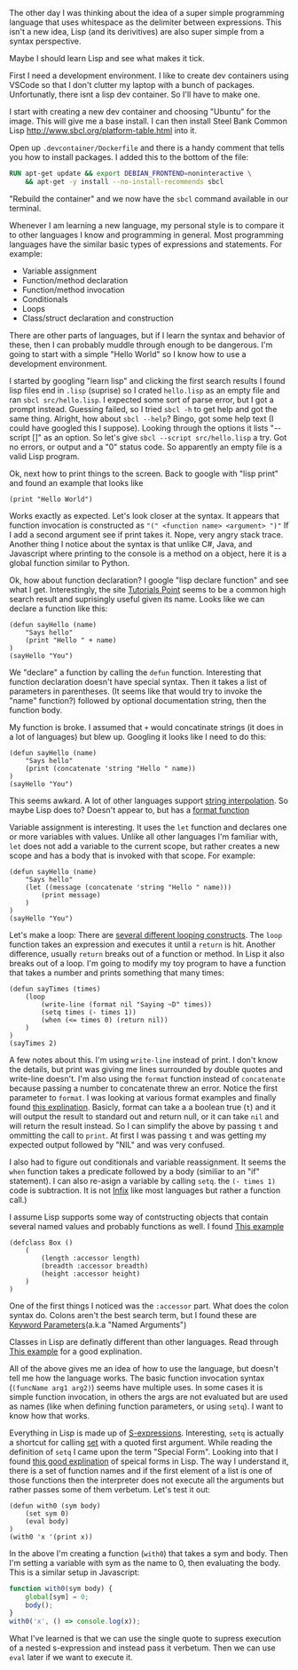 
The other day I was thinking about the idea of a super simple programming language that uses whitespace as the delimiter between expressions. This isn't a new idea, Lisp (and its derivitives) are also super simple from a syntax perspective.

Maybe I should learn Lisp and see what makes it tick.

First I need a development environment. I like to create dev containers using VSCode so that I don't clutter my laptop with a bunch of packages. Unfortunatly, there isnt a lisp dev container. So I'll have to make one.

I start with creating a new dev container and choosing "Ubuntu" for the image. This will give me a base install. I can then install Steel Bank Common Lisp http://www.sbcl.org/platform-table.html into it.

Open up `.devcontainer/Dockerfile` and there is a handy comment that tells you how to install packages. I added this to the bottom of the file:
```Dockerfile
RUN apt-get update && export DEBIAN_FRONTEND=noninteractive \
    && apt-get -y install --no-install-recommends sbcl
```

"Rebuild the container" and we now have the `sbcl` command available in our terminal.

Whenever I am learning a new language, my personal style is to compare it to other languages I know and programming in general. Most programming languages have the similar basic types of expressions and statements. For example:
- Variable assignment
- Function/method declaration
- Function/method invocation
- Conditionals
- Loops
- Class/struct declaration and construction

There are other parts of languages, but if I learn the syntax and behavior of these, then I can probably muddle through enough to be dangerous. I'm going to start with a simple "Hello World" so I know how to use a development environment.

I started by googling "learn lisp" and clicking the first search results I found lisp files end in `.lisp` (suprise) so I crated `hello.lisp` as an empty file and ran `sbcl src/hello.lisp`. I expected some sort of parse error, but I got a prompt instead. Guessing failed, so I tried `sbcl -h` to get help and got the same thing. Alright, how about `sbcl --help`? Bingo, got some help text (I could have googled this I suppose). Looking through the options it lists "--script [<filename>]" as an option. So let's give `sbcl --script src/hello.lisp` a try. Got no errors, or output and a "0" status code. So apparently an empty file is a valid Lisp program.

Ok, next how to print things to the screen. Back to google with "lisp print" and found an example that looks like
```Lisp
(print "Hello World")
```
Works exactly as expected. Let's look closer at the syntax. It appears that function invocation is constructed as `"(" <function name> <argument> ")"` If I add a second argument see if print takes it. Nope, very angry stack trace. Another thing I notice about the syntax is that unlike C#, Java, and Javascript where printing to the console is a method on a object, here it is a global function similar to Python.

Ok, how about function declaration? I google "lisp declare function" and see what I get. Interestingly, the site [Tutorials Point](https://www.tutorialspoint.com/lisp/lisp_functions.htm) seems to be a common high search result and suprisingly useful given its name. Looks like we can declare a function like this:
```Lisp
(defun sayHello (name)
    "Says hello"
    (print "Hello " + name)
)
(sayHello "You")
```
We "declare" a function by calling the `defun` function. Interesting that function declaration doesn't have special syntax. Then it takes a list of parameters in parentheses. (It seems like that would try to invoke the "name" function?) followed by optional documentation string, then the function body.

My function is broke. I assumed that `+` would concatinate strings (it does in a lot of languages) but blew up. Googling it looks like I need to do this:
```Lisp
(defun sayHello (name)
    "Says hello"
    (print (concatenate 'string "Hello " name))
)
(sayHello "You")
```
This seems awkard. A lot of other languages support [string interpolation](https://en.wikipedia.org/wiki/String_interpolation). So maybe Lisp does to? Doesn't appear to, but has a [format function](https://en.wikipedia.org/wiki/Format_(Common_Lisp))

Variable assignment is interesting. It uses the `let` function and declares one or more variables with values. Unlike all other languages I'm familiar with, `let` does not add a variable to the current scope, but rather creates a new scope and has a body that is invoked with that scope. For example:
```Lisp
(defun sayHello (name)
    "Says hello"
    (let ((message (concatenate 'string "Hello " name)))
        (print message)
    )
)
(sayHello "You")
```

Let's make a loop: There are [several different looping constructs](https://www.tutorialspoint.com/lisp/lisp_loops.htm). The `loop` function takes an expression and executes it until a `return` is hit. Another difference, usually `return` breaks out of a function or method. In Lisp it also breaks out of a loop. I'm going to modify my toy program to have a function that takes a number and prints something that many times:
```Lisp
(defun sayTimes (times)
    (loop
        (write-line (format nil "Saying ~D" times))
        (setq times (- times 1))
        (when (<= times 0) (return nil))
    )
)
(sayTimes 2)
```
A few notes about this. I'm using `write-line` instead of print. I don't know the details, but print was giving me lines surrounded by double quotes and write-line doesn't. I'm also using the `format` function instead of `concatenate` because passing a number to concatenate threw an error. Notice the first parameter to `format`. I was looking at various format examples and finally found [this explination](http://www.gigamonkeys.com/book/a-few-format-recipes.html#the-format-function). Basicly, format can take a a boolean true (`t`) and it will output the result to standard out and return null, or it can take `nil` and will return the result instead. So I can simplify the above by passing `t` and ommitting the call to `print`. At first I was passing `t` and was getting my expected output followed by "NIL" and was very confused.

I also had to figure out conditionals and variable reassignment. It seems the `when` function takes a predicate followed by a body (similiar to an "if" statement). I can also re-asign a variable by calling `setq`. the `(- times 1)` code is subtraction. It is not [Infix](https://en.wikipedia.org/wiki/Infix_notation) like most languages but rather a function call.)

I assume Lisp supports some way of contstructing objects that contain several named values and probably functions as well. I found [This example](https://www.tutorialspoint.com/lisp/lisp_clos.htm)
```Lisp
(defclass Box ()
    (
        (length :accessor length)
        (breadth :accessor breadth)
        (height :accessor height)
    )
)
```
One of the first things I noticed was the `:accessor` part. What does the colon syntax do. Colons aren't the best search term, but I found these are [Keyword Parameters](https://www.tutorialspoint.com/lisp/lisp_keyword_parameters.htm)(a.k.a "Named Arguments")

Classes in Lisp are definatly different than other languages. Read through [This example](https://www.tutorialspoint.com/lisp/lisp_clos.htm) for a good explination.

All of the above gives me an idea of how to use the language, but doesn't tell me how the language works. The basic function invocation syntax (`(funcName arg1 arg2)`) seems have multiple uses. In some cases it is simple function invocation, in others the args are not evaluated but are used as names (like when defining function parameters, or using `setq`). I want to know how that works.

Everything in Lisp is made up of [S-expressions](https://en.wikipedia.org/wiki/S-expression). Interesting, `setq` is actually a shortcut for calling [set](https://www.gnu.org/software/emacs/manual/html_node/eintr/Using-set.html#Using-set) with a quoted first argument. While reading the definition of `setq` I came upon the term "Special Form". Looking into that I found [this good explination](https://www.gnu.org/software/emacs/manual/html_node/elisp/Special-Forms.html) of speical forms in Lisp. The way I understand it, there is a set of function names and if the first element of a list is one of those functions then the interpreter does not execute all the arguments but rather passes some of them verbetum. Let's test it out:
```Lisp
(defun with0 (sym body)
    (set sym 0)
    (eval body)
)
(with0 'x '(print x))
```
In the above I'm creating a function (`with0`) that takes a sym and body. Then I'm setting a variable with sym as the name to 0, then evaluating the body. This is a similar setup in Javascript:
```Javascript
function with0(sym body) {
    global[sym] = 0;
    body();
}
with0('x', () => console.log(x));
```

What I've learned is that we can use the single quote to supress execution of a nested s-expression and instead pass it verbetum. Then we can use `eval` later if we want to execute it.
